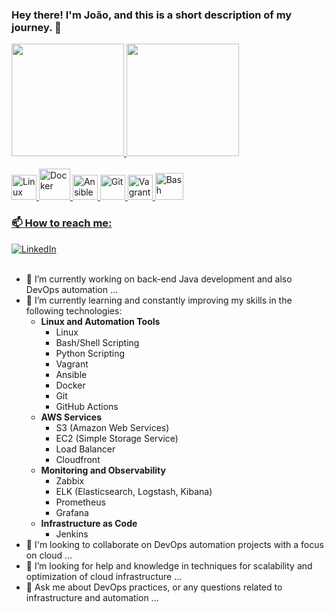 ### Hey there! I'm João, and this is a short description of my journey. 👋

<div>
  <a href="https://github.com/joaojf" target="_blank">
  <img height="180em" src="https://github-readme-stats.vercel.app/api?username=joaojf&show_icons=true&theme=transparent&rank_icon=github"/>
  <img height="180em" src="https://github-readme-stats.vercel.app/api/top-langs/?username=joaojf&theme=transparent&size_weight=0&count_weight=1&layout=compact"/>
</div>
<br>
<div>
  <img src="https://cdn.jsdelivr.net/gh/devicons/devicon/icons/linux/linux-original.svg" alt="Linux" width="40" height="40">
  <img src="https://cdn.jsdelivr.net/gh/devicons/devicon/icons/docker/docker-original.svg" alt="Docker" width="50" height="50">
  <img src="https://cdn.jsdelivr.net/gh/devicons/devicon/icons/ansible/ansible-original.svg" alt="Ansible" width="40" height="40">
  <img src="https://cdn.jsdelivr.net/gh/devicons/devicon/icons/git/git-original.svg" alt="Git" width="40" height="40">
  <img src="https://cdn.jsdelivr.net/gh/devicons/devicon/icons/vagrant/vagrant-original.svg" alt="Vagrant" width="40" height="40">
  <img src="https://cdn.jsdelivr.net/gh/devicons/devicon/icons/bash/bash-original.svg" alt="Bash" width="45" height="43">
</div>
  
  ### 📫 How to reach me:
<div>
 <a href="https://www.linkedin.com/in/jfjoaoferreira/" target="_blank" rel="noopener noreferrer">
   <img src="https://img.shields.io/badge/LinkedIn-0077B5?style=for-the-badge&logo=linkedin&logoColor=white" alt="LinkedIn">
 </a>
</div>
<br>

- 🔭 I’m currently working on back-end Java development and also DevOps automation ...
- 🌱 I’m currently learning and constantly improving my skills in the following technologies:
  - **Linux and Automation Tools**
    - Linux
    - Bash/Shell Scripting
    - Python Scripting
    - Vagrant
    - Ansible
    - Docker
    - Git
    - GitHub Actions
  - **AWS Services**
    - S3 (Amazon Web Services)
    - EC2 (Simple Storage Service)
    - Load Balancer
    - Cloudfront
  - **Monitoring and Observability**
    - Zabbix
    - ELK (Elasticsearch, Logstash, Kibana)
    - Prometheus
    - Grafana
  - **Infrastructure as Code**
    - Jenkins
- 👯 I'm looking to collaborate on DevOps automation projects with a focus on cloud ...
- 🤔 I’m looking for help and knowledge in techniques for scalability and optimization of cloud infrastructure ...
- 💬 Ask me about DevOps practices, or any questions related to infrastructure and automation ...
